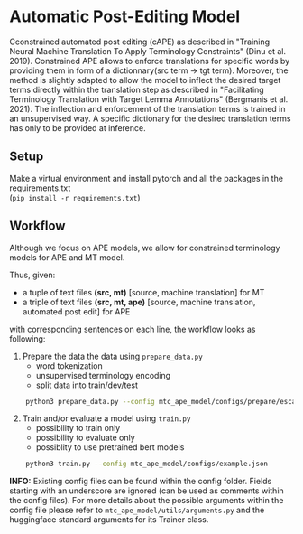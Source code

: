 
# Automatic Post-Editing Model

Cconstrained automated post editing (cAPE) as described in "Training Neural Machine Translation To Apply Terminology Constraints" (Dinu et al. 2019). Constrained APE allows to enforce translations for specific words by providing them in form of a dictionnary(src term -> tgt term). Moreover, the method is slightly adapted to allow the model to inflect the desired target terms directly within the translation step as described in "Facilitating Terminology Translation with Target Lemma Annotations" (Bergmanis et al. 2021). The inflection and enforcement of the translation terms is trained in an unsupervised way. A specific dictionary for the desired translation terms has only to be provided at inference.

## Setup

Make a virtual environment and install pytorch and all the packages in the requirements.txt  
(`pip install -r requirements.txt`)  

## Workflow

Although we focus on APE models, we allow for constrained terminology models for APE and MT model.

Thus, given:
-  a tuple of text files **(src, mt)** [source, machine translation] for MT
-  a triple of text files **(src, mt, ape)** [source, machine translation, automated post edit] for APE

with corresponding sentences on each line, the workflow looks as following:
1. Prepare the data the data using ```prepare_data.py``` 
     - word tokenization
     - unsupervised terminology encoding
     - split data into train/dev/test

```bash
    python3 prepare_data.py --config mtc_ape_model/configs/prepare/escape_baseline.json
```

2. Train and/or evaluate a model using ```train.py```
    - possibility to train only
    - possibility to evaluate only
    - possiblity to use pretrained bert models

```bash
    python3 train.py --config mtc_ape_model/configs/example.json
```

**INFO:** Existing config files can be found within the config folder. Fields starting with an underscore are ignored (can be used as comments within the config files). For more details about the possible arguments within the config file please refer to ```mtc_ape_model/utils/arguments.py``` and the huggingface standard arguments for its Trainer class.
